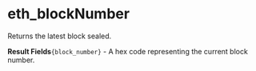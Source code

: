 # eth\_blockNumber

Returns the latest block sealed.

**Result Fields**`{block_number}` - A hex code representing the current block number.
